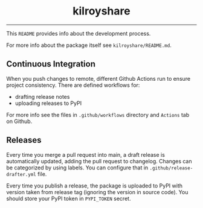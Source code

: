<h1 align="center">kilroyshare</h1>

---

This `README` provides info about the development process.

For more info about the package itself see `kilroyshare/README.md`.

## Continuous Integration

When you push changes to remote, different Github Actions run to ensure project
consistency. There are defined workflows for:

- drafting release notes
- uploading releases to PyPI

For more info see the files in `.github/workflows` directory and `Actions` tab
on Github.

## Releases

Every time you merge a pull request into main, a draft release is automatically
updated, adding the pull request to changelog. Changes can be categorized by
using labels. You can configure that in `.github/release-drafter.yml` file.

Every time you publish a release, the package is uploaded to PyPI with version
taken from release tag (ignoring the version in source code). You should store
your PyPI token in `PYPI_TOKEN` secret.
